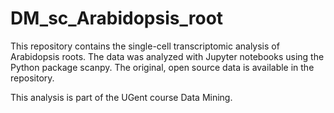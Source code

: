 # DM_sc_Arabidopsis_root

This repository contains the single-cell transcriptomic analysis of Arabidopsis roots. The data was analyzed with Jupyter notebooks using the Python package scanpy. The original, open source data is available in the repository.

This analysis is part of the UGent course Data Mining.
